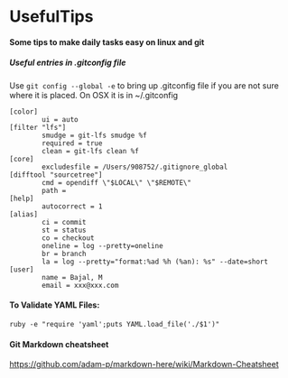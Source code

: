 # UsefulTips

#### Some tips to make daily tasks easy on linux and git

##### Useful entries in .gitconfig file
Use `git config --global -e` to bring up .gitconfig file if you are not sure where it is placed. On OSX it is in ~/.gitconfig

````
[color]
        ui = auto
[filter "lfs"]
        smudge = git-lfs smudge %f
        required = true
        clean = git-lfs clean %f
[core]
        excludesfile = /Users/908752/.gitignore_global
[difftool "sourcetree"]
        cmd = opendiff \"$LOCAL\" \"$REMOTE\"
        path =
[help]
        autocorrect = 1
[alias]
        ci = commit
        st = status
        co = checkout
        oneline = log --pretty=oneline
        br = branch
        la = log --pretty="format:%ad %h (%an): %s" --date=short
[user]
        name = Bajal, M
        email = xxx@xxx.com
````

#### To Validate YAML Files:
`ruby -e "require 'yaml';puts YAML.load_file('./$1')"`

#### Git Markdown cheatsheet
https://github.com/adam-p/markdown-here/wiki/Markdown-Cheatsheet
